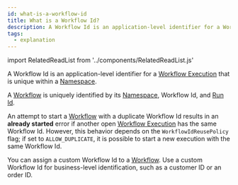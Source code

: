 ```yaml
---
id: what-is-a-workflow-id
title: What is a Workflow Id?
description: A Workflow Id is an application-level identifier for a Workflow Execution that is unique within a Namespace.
tags:
  - explanation
---
```


import RelatedReadList from '../components/RelatedReadList.js'

A Workflow Id is an application-level identifier for a [Workflow Execution](#) that is unique within a [Namespace](docs/server/namespaces).

A [Workflow](#) is uniquely identified by its [Namespace](docs/server/namespaces), Workflow Id, and [Run Id](what-is-a-run-id).

An attempt to start a [Workflow](#) with a duplicate Workflow Id results in an **already started** error if another open [Workflow Execution](#) has the same Workflow Id.
However, this behavior depends on the `WorkflowIdReusePolicy` flag; if set to `ALLOW_DUPLICATE`, it is possible to start a new execution with the same Workflow Id.

You can assign a custom Workflow Id to a [Workflow](#).
Use a custom Workflow Id for business-level identification, such as a customer ID or an order ID.

<RelatedReadList
readliststring="What is a Workflow Id Reuse Policy?/docs/content/what-is-a-workflow-id-reuse-policy?e|What is a Run Id?/docs/content/what-is-a-run-id?e"
/>
